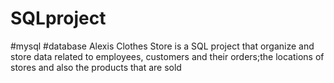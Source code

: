 # SQLproject
#mysql
#database
Alexis Clothes Store is a SQL project that organize and store data related to employees, customers and their orders;the locations of stores and also the products that are sold

